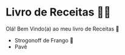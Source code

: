 # Livro de Receitas :man_cook:

Olá! Bem Vindo(a) ao meu livro de Receitas :wave:

- Strogonoff de Frango :chicken:
- Pavê
